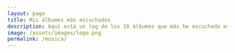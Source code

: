 ```yaml
---
layout: page
title: Mis álbumes más escuchados
description: Aquí está un log de los 10 álbumes que más he escuchado este último mes (vía Last.fm).
image: /assets/images/logo.png
permalink: /musica/
---
```


<div class="row">
<div class="col-12 col-md-10 offset-md-1">
<div class="row" id="lastfm-albums-grid">
</div>
</div>
</div>
